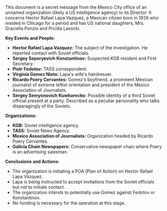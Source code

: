This document is a secret message from the Mexico City office of an unnamed organization (likely a US intelligence agency) to its Director. It concerns Hector Rafael Lapa Vazquez, a Mexican citizen born in 1928 who resided in Chicago for a period and has US national daughters, Mrs. Graciella Ponzio and Pricilla Lavocki.

**Key Events and People:**

*   **Hector Rafael Lapa Vazquez:** The subject of the investigation. He reported contact with Soviet officials.
*   **Sergey Seperyevich Konstantinov:** Suspected KGB resident and First Secretary.
*   **Piotr Fedotov:** TASS correspondent.
*   **Virginia Gomez Nieto:** Lapa's wife's hairdresser.
*   **Ricardo Poery Cervantes:** Gomez's boyfriend, a prominent Mexican journalist of extreme leftist orientation and president of the Mexico Association of Journalists.
*   **Sergey Semyonovich Kuwharecko:** Possible identity of a third Soviet official present at a party. Described as a peculiar personality who talks disparagingly of the Soviets.

**Organizations:**

*   **KGB:** Soviet intelligence agency.
*   **TASS:** Soviet News Agency.
*   **Mexico Association of Journalists:** Organization headed by Ricardo Poery Cervantes.
*   **Galicia Chain Newspapers:** Conservative newspaper chain where Poery is an advertising salesman.

**Conclusions and Actions:**

*   The organization is initiating a POA (Plan of Action) on Hector Rafael Lapa Vazquez.
*   Lapa is being instructed to accept invitations from the Soviet officials but not to initiate contact.
*   The organization intends to potentially use Gomez against Fedotov or Konstantinov.
*   No funding is necessary for the operation at this stage.
